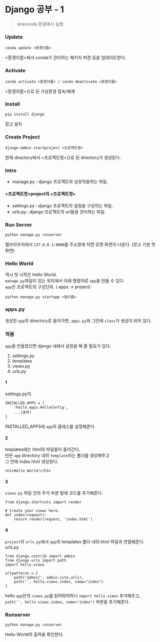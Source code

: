 # Django 공부 - 1  
>anaconda 환경에서 실행.   
  
### Update  
~~~
conda update <환경이름>
~~~
<환경이름>에서 conda가 관리하는 패키지 버젼 등을 업데이트한다.   
  
### Activate  
~~~
conda activate <환경이름> / conda deactivate <환경이름>
~~~
<환경이름>으로 된 가상환경 접속/해제  

### Install  
~~~
pip install django
~~~
장고 설치  

### Create Project  
~~~
django-admin startproject <프로젝트명>
~~~
현재 directory에서 <프로젝트명>으로 된 directory가 생성된다.   

### Intro  
* manage.py : django 프로젝트와 상호작용하는 파일.   

#### <프로젝트명>project의 <프로젝트명>  
* settings.py : django 프로젝트의 설정을 구성하는 파일.  
* urls.py : django 프로젝트의 url들을 관리하는 파일.  

### Run Server
~~~
python manage.py runserver
~~~
웹브라우저에서 `127.0.0.1:8000`를 주소창에 치면 로켓 화면이 나온다. (장고 기본 첫 화면)

### Hello World
역시 첫 시작은 Hello World.  
`manage.py`파일이 있는 위치에서 아래 명령어로 `app`을 만들 수 있다.  
`app`은 프로젝트의 구성단위. ( apps -> project)
~~~
python manage.py startapp <앱이름>
~~~

### apps.py
생성한 `app`의 directory로 들어가면,  `apps.py`와 그안에 `class`가 생성이 되어 있다. 

### 적용
`app`을 만들었으면 django 내에서 설정을 해 줄 필요가 있다. 
1. settings.py
2. templates
3. views.py
4. urls.py

#### 1
settings.py의
~~~
INSTALLED_APPS = [
    'hello.apps.HelloConfig',
    ...(중략)
]
~~~
INSTALLED_APPS에 `app`의 클래스를 설정해준다.  

#### 2
tesplates에는 html의 파일들이 들어간다.  
만든 `app` directory 내의 `template`라는 폴더를 생성해주고  
그 안에 index.html 생성한다.  
~~~
<h1>Hello World!</h1>
~~~

#### 3
`views.py` 파일 안의 주석 부분 밑에 코드를 추가해준다.  
~~~
from django.shortcuts import render

# Create your views here.
def index(request):
    return render(request, 'index.html')
~~~

#### 4
`project`의 `urls.py`에서 `app`의 templates 폴더 내의 html 파일과 연결해준다. 
urls.py
~~~
from django.contrib import admin
from django.urls import path
import hello.views

urlpatterns = [
    path('admin/', admin.site.urls),
    path('', hello.views.index, name="index")
]
~~~
hello `app`안의 `views.py`를 읽어와야하니 `import hello.views` 추가해주고,  
`path('', hello.views.index, name="index")` 부분을 추가해준다.  

### Runserver
~~~
python manage.py runserver
~~~
Hello World의 출력을 확인한다. 
